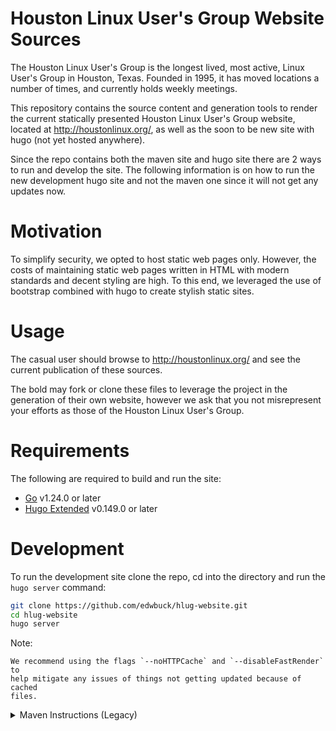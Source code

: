 # Houston Linux User's Group Website Sources

The Houston Linux User's Group is the longest lived, most active, Linux User's
Group in Houston, Texas.  Founded in 1995, it has moved locations a number of
times, and currently holds weekly meetings.

This repository contains the source content and generation tools to render
the current statically presented Houston Linux User's Group website, located
at http://houstonlinux.org/, as well as the soon to be new site with hugo (not
yet hosted anywhere).

Since the repo contains both the maven site and hugo site there are 2 ways to
run and develop the site. The following information is on how to run the new
development hugo site and not the maven one since it will not get any updates
now.

# Motivation

To simplify security, we opted to host static web pages only.  However, the
costs of maintaining static web pages written in HTML with modern standards
and decent styling are high.  To this end, we leveraged the use of bootstrap
combined with hugo to create stylish static sites.

# Usage

The casual user should browse to http://houstonlinux.org/ and see the current
publication of these sources.

The bold may fork or clone these files to leverage the project in the generation
of their own website, however we ask that you not misrepresent your efforts as
those of the Houston Linux User's Group.

# Requirements

The following are required to build and run the site:

- [Go](https://go.dev/doc/install) v1.24.0 or later
- [Hugo Extended](https://github.com/gohugoio/hugo) v0.149.0 or later

# Development

To run the development site clone the repo, cd into the directory and run the
`hugo server` command:

```bash
git clone https://github.com/edwbuck/hlug-website.git
cd hlug-website
hugo server
```
Note:

    We recommend using the flags `--noHTTPCache` and `--disableFastRender` to
    help mitigate any issues of things not getting updated because of cached
    files.

<details>
<summary>Maven Instructions (Legacy)</summary>

# Installation

The official web site is installed via the mvn command:

    mvn clean site:site site:stage site:deploy -P website

note that this command will not work unless you have the appropriate keys
registered for the ssh channel to the live website.  

To build a local rendering of the web site for testing purposes:

    mvn clean site:site site:stage -P website

and open a web browser to view the 

    file:///path/to/your/root/target/website-site/index.html

index.html file.
</details>
